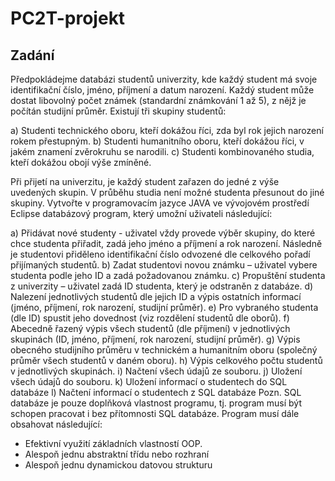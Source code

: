 # PC2T-projekt

## Zadání

Předpokládejme databázi studentů univerzity, kde každý student má svoje identifikační číslo, jméno,
příjmení a datum narození. Každý student může dostat libovolný počet známek (standardní
známkování 1 až 5), z nějž je počítán studijní průměr. Existují tři skupiny studentů:


a) Studenti technického oboru, kteří dokážou říci, zda byl rok jejich narození rokem přestupným.
b) Studenti humanitního oboru, kteří dokážou říci, v jakém znamení zvěrokruhu se narodili.
c) Studenti kombinovaného studia, kteří dokážou obojí výše zmíněné.


Při přijetí na univerzitu, je každý student zařazen do jedné z výše uvedených skupin. V průběhu studia
není možné studenta přesunout do jiné skupiny.
Vytvořte v programovacím jazyce JAVA ve vývojovém prostředí Eclipse databázový program, který
umožní uživateli následující:


a) Přidávat nové studenty - uživatel vždy provede výběr skupiny, do které chce studenta přiřadit, zadá
jeho jméno a příjmení a rok narození. Následně je studentovi přiděleno identifikační číslo odvozené
dle celkového pořadí přijímaných studentů.
b) Zadat studentovi novou známku – uživatel vybere studenta podle jeho ID a zadá požadovanou
známku.
c) Propuštění studenta z univerzity – uživatel zadá ID studenta, který je odstraněn z databáze.
d) Nalezení jednotlivých studentů dle jejich ID a výpis ostatních informací (jméno, příjmení, rok
narození, studijní průměr).
e) Pro vybraného studenta (dle ID) spustit jeho dovednost (viz rozdělení studentů dle oborů).
f) Abecedně řazený výpis všech studentů (dle příjmení) v jednotlivých skupinách (ID, jméno, příjmení,
rok narození, studijní průměr).
g) Výpis obecného studijního průměru v technickém a humanitním oboru (společný průměr všech
studentů v daném oboru).
h) Výpis celkového počtu studentů v jednotlivých skupinách.
i) Načtení všech údajů ze souboru.
j) Uložení všech údajů do souboru.
k) Uložení informací o studentech do SQL databáze
l) Načtení informací o studentech z SQL databáze
Pozn. SQL databáze je pouze doplňková vlastnost programu, tj. program musí být schopen pracovat
i bez přítomnosti SQL databáze.
Program musí dále obsahovat následující:
- Efektivní využití základních vlastností OOP.
- Alespoň jednu abstraktní třídu nebo rozhraní
- Alespoň jednu dynamickou datovou strukturu